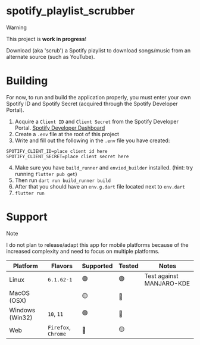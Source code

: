 # spotify_playlist_scrubber

> [!WARNING]
> This project is **work in progress**!

Download (aka 'scrub') a Spotify playlist to download songs/music from an alternate source (such as YouTube).

# Building

For now, to run and build the application properly, you must enter your own Spotify ID and Spotify Secret (acquired through the Spotify Developer Portal).

1. Acquire a `Client ID` and `Client Secret` from the Spotify Developer Portal. [Spotify Developer Dashboard](https://developer.spotify.com/dashboard)
2. Create a `.env` file at the root of this project
3. Write and fill out the following in the `.env` file you have created:
```
SPOTIFY_CLIENT_ID=place client id here
SPOTIFY_CLIENT_SECRET=place client secret here
```
4. Make sure you have `build_runner` and `envied_builder` installed. (hint: try running `flutter pub get`)
5. Then run `dart run build_runner build`
6. After that you should have an `env.g.dart` file located next to `env.dart`
7. `flutter run`

# Support

> [!NOTE]
> I do not plan to release/adapt this app for mobile platforms because of the increased complexity and need to focus on multiple platforms.

| Platform        	| Flavors             	| Supported 	| Tested 	| Notes                    	|
|-----------------	|---------------------	|-----------	|--------	|--------------------------	|
| Linux           	| `6.1.62-1`          	| 🟢         	| 🟢      	| Test against MANJARO-KDE 	|
| MacOS (OSX)     	|                     	| 🟡         	| 🔴      	|                          	|
| Windows (Win32) 	| `10`, `11`          	| 🟢         	| 🔴      	|                          	|
| Web             	| `Firefox`, `Chrome` 	| 🔴         	| 🟡      	|                          	|
